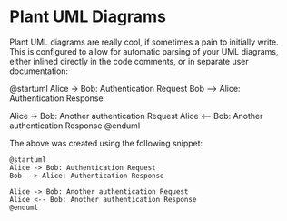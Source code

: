 # Plant UML Diagrams

Plant UML diagrams are really cool, if sometimes a pain to initially write. This is configured to allow for automatic parsing of your UML diagrams, either inlined directly in the code comments, or in separate user documentation:

@startuml
Alice -> Bob: Authentication Request
Bob --> Alice: Authentication Response

Alice -> Bob: Another authentication Request
Alice <-- Bob: Another authentication Response
@enduml


The above was created using the following snippet:
```
@startuml
Alice -> Bob: Authentication Request
Bob --> Alice: Authentication Response

Alice -> Bob: Another authentication Request
Alice <-- Bob: Another authentication Response
@enduml
```